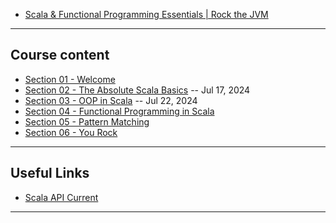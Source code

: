* [Scala & Functional Programming Essentials | Rock the JVM](https://www.udemy.com/course/rock-the-jvm-scala-for-beginners/?couponCode=ST16MT70224)

***

## Course content

* [Section 01 - Welcome](https://github.com/muarshad01/Scala_Programming/blob/main/section_1_welcome.md)
* [Section 02 - The Absolute Scala Basics](https://github.com/muarshad01/Scala_Programming/blob/main/section_2_the_absolute_scala_basics.md) -- Jul 17, 2024
* [Section 03 - OOP in Scala](https://github.com/muarshad01/Scala_Programming/blob/main/section_3_oop_in_scala.md) -- Jul 22, 2024
* [Section 04 - Functional Programming in Scala](https://github.com/muarshad01/Scala_Programming/blob/main/section_4_functional_prog_in_scala.md)
* [Section 05 - Pattern Matching](https://github.com/muarshad01/Scala_Programming/blob/main/section_5_patter_matching.md)
* [Section 06 - You Rock](https://github.com/muarshad01/Scala_Programming/blob/main/section_6_you_rock.md)

*** 

## Useful Links
* [Scala API Current](https://www.scala-lang.org/api/current/)

*** 

